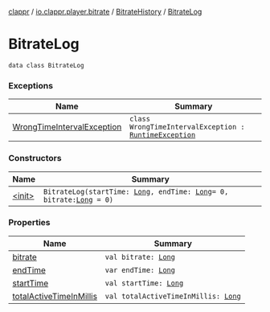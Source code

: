 [clappr](../../../index.md) / [io.clappr.player.bitrate](../../index.md) / [BitrateHistory](../index.md) / [BitrateLog](./index.md)

# BitrateLog

`data class BitrateLog`

### Exceptions

| Name | Summary |
|---|---|
| [WrongTimeIntervalException](-wrong-time-interval-exception/index.md) | `class WrongTimeIntervalException : `[`RuntimeException`](https://kotlinlang.org/api/latest/jvm/stdlib/kotlin/-runtime-exception/index.html) |

### Constructors

| Name | Summary |
|---|---|
| [&lt;init&gt;](-init-.md) | `BitrateLog(startTime: `[`Long`](https://kotlinlang.org/api/latest/jvm/stdlib/kotlin/-long/index.html)`, endTime: `[`Long`](https://kotlinlang.org/api/latest/jvm/stdlib/kotlin/-long/index.html)` = 0, bitrate: `[`Long`](https://kotlinlang.org/api/latest/jvm/stdlib/kotlin/-long/index.html)` = 0)` |

### Properties

| Name | Summary |
|---|---|
| [bitrate](bitrate.md) | `val bitrate: `[`Long`](https://kotlinlang.org/api/latest/jvm/stdlib/kotlin/-long/index.html) |
| [endTime](end-time.md) | `var endTime: `[`Long`](https://kotlinlang.org/api/latest/jvm/stdlib/kotlin/-long/index.html) |
| [startTime](start-time.md) | `val startTime: `[`Long`](https://kotlinlang.org/api/latest/jvm/stdlib/kotlin/-long/index.html) |
| [totalActiveTimeInMillis](total-active-time-in-millis.md) | `val totalActiveTimeInMillis: `[`Long`](https://kotlinlang.org/api/latest/jvm/stdlib/kotlin/-long/index.html) |
